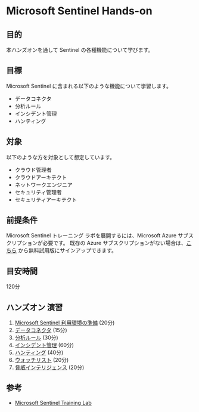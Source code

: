 # Microsoft Sentinel Hands-on

## 目的

本ハンズオンを通して Sentinel の各種機能について学びます。

## 目標

Microsoft Sentinel に含まれる以下のような機能について学習します。
- データコネクタ
- 分析ルール
- インシデント管理
- ハンティング

## 対象

以下のような方を対象として想定しています。

* クラウド管理者​
* クラウドアーキテクト​
* ネットワークエンジニア​
* セキュリティ管理者​
* セキュリティアーキテクト

## 前提条件

Microsoft Sentinel トレーニング ラボを展開するには、Microsoft Azure サブスクリプションが必要です。
既存の Azure サブスクリプションがない場合は、[こちら](https://azure.microsoft.com/free/) から無料試用版にサインアップできます。

## 目安時間

120分

## ハンズオン 演習

1. [Microsoft Sentinel 利用環境の準備](./docs/exercise01.md) (20分)
1. [データコネクタ](./docs/exercise02.md) (15分)
1. [分析ルール](./docs/exercise03.md) (30分)
1. [インシデント管理](./docs/exercise04.md) (60分)
1. [ハンティング](./docs/exercise05.md) (40分)
1. [ウォッチリスト](./docs/exercise06.md) (20分)
1. [脅威インテリジェンス](./docs/exercise07.md) (20分)


## 参考

- [Microsoft Sentinel Training Lab](https://github.com/Azure/Azure-Sentinel/blob/master/Solutions/Training/Azure-Sentinel-Training-Lab/README.md)